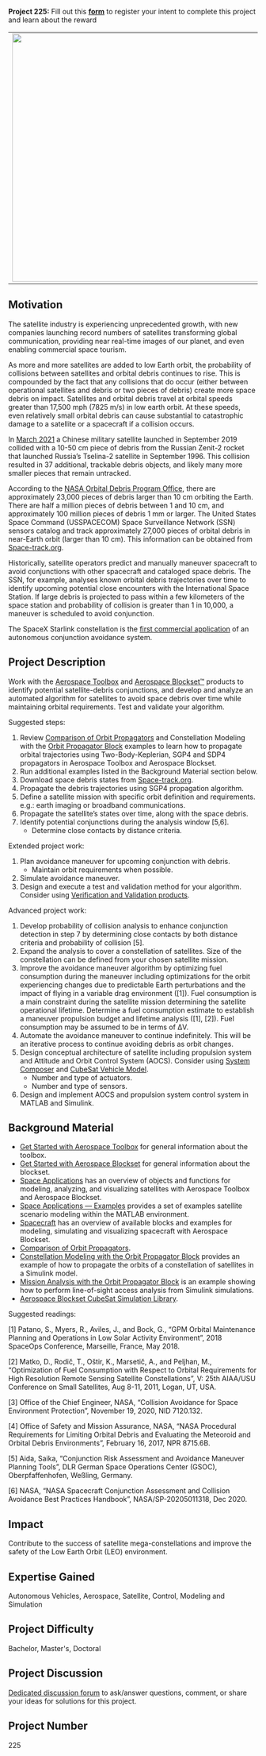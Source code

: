 **Project 225:** Fill out this <strong>[form](https://forms.office.com/Pages/ResponsePage.aspx?id=ETrdmUhDaESb3eUHKx3B5lOTzSa_A6lPqq2LJKzvpM5UMTBZRkc4UTRETjFERVRDWllQRE40OUFSQS4u)</strong> to  register your intent to complete this project and learn about the reward

<table>
<td><img src="https://gist.githubusercontent.com/robertogl/e0115dc303472a9cfd52bbbc8edb7665/raw/satellite.jpg"  width=500 /></td>
<td><p><h1>Satellite Collision Avoidance</h1></p>
<p>Model satellites in Low Earth Orbit (LEO) to identify conjunctions and prevent collisions with space debris, while maintaining orbital requirements.</p>
</table>

## Motivation

The satellite industry is experiencing unprecedented growth, with new companies launching record numbers of satellites transforming global communication, providing near real-time images of our planet, and even enabling commercial space tourism.

As more and more satellites are added to low Earth orbit, the probability of collisions between satellites and orbital debris continues to rise.  This is compounded by the fact that any collisions that do occur (either between operational satellites and debris or two pieces of debris) create more space debris on impact.  Satellites and orbital debris travel at orbital speeds greater than 17,500 mph (7825 m/s) in low earth orbit.  At these speeds, even relatively small orbital debris can cause substantial to catastrophic damage to a satellite or a spacecraft if a collision occurs.

In [March 2021](https://www.space.com/space-junk-collision-chinese-satellite-yunhai-1-02) a Chinese military satellite launched in September 2019 collided with a 10-50 cm piece of debris from the Russian Zenit-2 rocket that launched Russia’s Tselina-2 satellite in September 1996.  This collision resulted in 37 additional, trackable debris objects, and likely many more smaller pieces that remain untracked.

According to the [NASA Orbital Debris Program Office](https://www.orbitaldebris.jsc.nasa.gov/faq/#), there are approximately 23,000 pieces of debris larger than 10 cm orbiting the Earth. There are half a million pieces of debris between 1 and 10 cm, and approximately 100 million pieces of debris 1 mm or larger.  The United States Space Command (USSPACECOM) Space Surveillance Network (SSN) sensors catalog and track approximately 27,000 pieces of orbital debris in near-Earth orbit (larger than 10 cm).  This information can be obtained from [Space-track.org](https://www.space-track.org/).

Historically, satellite operators predict and manually maneuver spacecraft to avoid conjunctions with other spacecraft and cataloged space debris.  The SSN, for example, analyses known orbital debris trajectories over time to identify upcoming potential close encounters with the International Space Station.  If large debris is projected to pass within a few kilometers of the space station and probability of collision is greater than 1 in 10,000, a maneuver is scheduled to avoid conjunction.

The SpaceX Starlink constellation is the [first commercial application](https://spectrum.ieee.org/spacex-preps-selfdriving-satellites-for-launch) of an autonomous conjunction avoidance system.

## Project Description

Work with the [Aerospace Toolbox](https://www.mathworks.com/products/aerospace-toolbox.html) and [Aerospace Blockset™](https://www.mathworks.com/products/aerospace-blockset.html) products to identify potential satellite-debris conjunctions, and develop and analyze an automated algorithm for satellites to avoid space debris over time while maintaining orbital requirements.  Test and validate your algorithm.

Suggested steps:
1.	Review [Comparison of Orbit Propagators](https://www.mathworks.com/help/aerotbx/ug/comparison-of-orbit-propagators.html) and Constellation Modeling with the [Orbit Propagator Block](https://www.mathworks.com/help/aeroblks/constellation-modeling-with-the-orbit-propagator-block.html) examples to learn how to propagate orbital trajectories using Two-Body-Keplerian, SGP4 and SDP4 propagators in Aerospace Toolbox and Aerospace Blockset.  
2.	Run additional examples listed in the Background Material section below.
3.	Download space debris states from [Space-track.org](https://www.space-track.org/).
4.	Propagate the debris trajectories using SGP4 propagation algorithm.
5.	Define a satellite mission with specific orbit definition and requirements. e.g.: earth imaging or broadband communications.
6.	Propagate the satellite’s states over time, along with the space debris.
7.	Identify potential conjunctions during the analysis window [5,6].
	-	Determine close contacts by distance criteria.

Extended project work:
1.	Plan avoidance maneuver for upcoming conjunction with debris.
	-	Maintain orbit requirements when possible.
2.	Simulate avoidance maneuver.
3.	Design and execute a test and validation method for your algorithm.  Consider using [Verification and Validation products](https://www.mathworks.com/solutions/verification-validation.html).

Advanced project work:
1.	Develop probability of collision analysis to enhance conjunction detection in step 7 by determining close contacts by both distance criteria and probability of collision [5].
2.	Expand the analysis to cover a constellation of satellites.  Size of the constellation can be defined from your chosen satellite mission. 
3.	Improve the avoidance maneuver algorithm by optimizing fuel consumption during the maneuver including optimizations for the orbit experiencing changes due to predictable Earth perturbations and the impact of flying in a variable drag environment ([1]).  Fuel consumption is a main constraint during the satellite mission determining the satellite operational lifetime.  Determine a fuel consumption estimate to establish a maneuver propulsion budget and lifetime analysis ([1], [2]).  Fuel consumption may be assumed to be in terms of ΔV.
4.	Automate the avoidance maneuver to continue indefinitely.  This will be an iterative process to continue avoiding debris as orbit changes.
5.	Design conceptual architecture of satellite including propulsion system and Attitude and Orbit Control System (AOCS).  Consider using [System Composer](https://www.mathworks.com/products/system-composer.html) and [CubeSat Vehicle Model](https://www.mathworks.com/help/aeroblks/model-and-simulate-cubesats.html).
	-	Number and type of actuators.
	-	Number and type of sensors.
6.	Design and implement AOCS and propulsion system control system in MATLAB and Simulink.

## Background Material

-	[Get Started with Aerospace Toolbox](https://www.mathworks.com/help/aerotbx/getting-started.html) for general information about the toolbox.
-	[Get Started with Aerospace Blockset](https://www.mathworks.com/help/aeroblks/getting-started-1.html) for general information about the blockset.
-	[Space Applications](https://www.mathworks.com/help/aerotbx/satellite-scenario.html) has an overview of objects and functions for modeling, analyzing, and visualizing satellites with Aerospace Toolbox and Aerospace Blockset.
-	[Space Applications — Examples](https://www.mathworks.com/help/aerotbx/examples.html?category=satellite-scenario) provides a set of examples satellite scenario modeling within the MATLAB environment.
-	[Spacecraft](https://www.mathworks.com/help/aeroblks/spacecraft.html) has an overview of available blocks and examples for modeling, simulating and visualizing spacecraft with Aerospace Blockset.
-	[Comparison of Orbit Propagators](https://www.mathworks.com/help/aerotbx/ug/comparison-of-orbit-propagators.html).
-	[Constellation Modeling with the Orbit Propagator Block](https://www.mathworks.com/help/aeroblks/constellation-modeling-with-the-orbit-propagator-block.html) provides an example of how to propagate the orbits of a constellation of satellites in a Simulink model.
-	[Mission Analysis with the Orbit Propagator Block](https://www.mathworks.com/help/aeroblks/mission-analysis-with-the-orbit-propagator-block.html) is an example showing how to perform line-of-sight access analysis from Simulink simulations.
-	[Aerospace Blockset CubeSat Simulation Library](https://www.mathworks.com/matlabcentral/fileexchange/70030-aerospace-blockset-cubesat-simulation-library?s_tid=srchtitle_cubesat%20library_1).

Suggested readings:

[1] Patano, S., Myers, R., Aviles, J., and Bock, G., “GPM Orbital Maintenance Planning and Operations in Low Solar Activity Environment”, 2018 SpaceOps Conference, Marseille, France, May 2018.

[2] Matko, D., Rodič, T., Oštir, K.,  Marsetič, A., and Peljhan, M., “Optimization of Fuel Consumption with Respect to Orbital Requirements for High Resolution Remote Sensing Satellite Constellations”, V: 25th AIAA/USU Conference on Small Satellites, Aug 8-11, 2011, Logan, UT, USA.

[3] Office of the Chief Engineer, NASA, “Collision Avoidance for Space Environment Protection”, November 19, 2020, NID 7120.132.

[4] Office of Safety and Mission Assurance, NASA, “NASA Procedural Requirements for Limiting Orbital Debris and Evaluating the Meteoroid and Orbital Debris Environments”, February 16, 2017, NPR 8715.6B.

[5] Aida, Saika, “Conjunction Risk Assessment and Avoidance Maneuver Planning Tools”, DLR German Space Operations Center (GSOC), Oberpfaffenhofen, Weßling, Germany.

[6] NASA, “NASA Spacecraft Conjunction Assessment and Collision Avoidance Best Practices Handbook”, NASA/SP-20205011318, Dec 2020.

## Impact

Contribute to the success of satellite mega-constellations and improve the safety of the Low Earth Orbit (LEO) environment.

## Expertise Gained 

Autonomous Vehicles, Aerospace, Satellite, Control, Modeling and Simulation

## Project Difficulty

Bachelor, Master's, Doctoral

## Project Discussion

[Dedicated discussion forum](https://github.com/mathworks/MathWorks-Excellence-in-Innovation/discussions/57) to ask/answer questions, comment, or share your ideas for solutions for this project.

## Project Number

225
